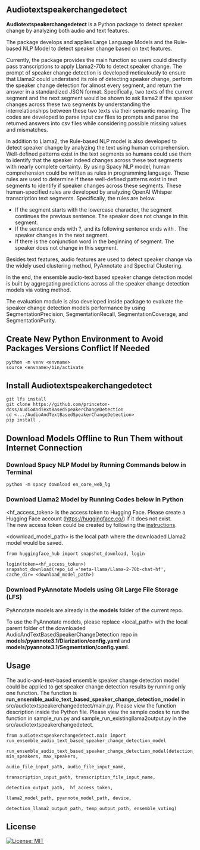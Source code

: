 ## Audiotextspeakerchangedetect ##
**Audiotextspeakerchangedetect** is a Python package to detect speaker change by analyzing both audio and text features.

The package develops and applies Large Language Models and the Rule-based NLP Model to detect speaker change based on text features. 

Currently, the package provides the main function so users could directly pass transcriptions to apply Llama2-70b to detect speaker change. The prompt of speaker change detection 
is developed meticulously to ensure that Llama2 could understand its role of detecting speaker change, perform the speaker change detection for almost every segment, and return the answer in a standardized JSON format. 
Specifically, two texts of the current segment and the next segment would be shown to ask llama2 if the speaker changes across these two segments by understanding the interrelationships 
between these two texts via their semantic meaning. The codes are developed to parse input csv files to prompts and parse the returned answers into csv files
while considering possible missing values and mismatches. 

In addition to Llama2, the Rule-based NLP model is also developed to detect speaker change by analyzing the text using human comprehension. Well-defined patterns exist in the text segments 
so humans could use them to identify that the speaker indeed changes across these text segments with nearly complete certainty. 
By using Spacy NLP model, human comprehension could be written as rules in programming language. 
These rules are used to determine if these well-defined patterns exist in text segments to identify if speaker changes across these segments. 
These human-specified rules are developed by analyzing OpenAI Whisper transcription text segments. Specifically, the rules are below.
 * If the segment starts with the lowercase character, the segment continues the previous sentence. The speaker does not change in this segment.
 * If the sentence ends with ?, and its following sentence ends with . The speaker changes in the next segment.
 * If there is the conjunction word in the beginning of segment. The speaker does not change in this segment.

Besides text features, audio features are used to detect speaker change via the widely used clustering method, PyAnnotate and Spectral Clustering.

In the end, the ensemble audio-text based speaker change detection model is built by aggregating predictions across all the speaker change detection models via voting method.

The evaluation module is also developed inside package to evaluate the speaker change detection models performance by using SegmentationPrecision,
SegmentationRecall, SegmentationCoverage, and SegmentationPurity.

## Create New Python Environment to Avoid Packages Versions Conflict If Needed
```
python -m venv <envname>
source <envname>/bin/activate
```

## Install **Audiotextspeakerchangedetect** 
```
git lfs install
git clone https://github.com/princeton-ddss/AudioAndTextBasedSpeakerChangeDetection
cd <.../AudioAndTextBasedSpeakerChangeDetection>
pip install .
```

## Download Models Offline to Run Them without Internet Connection
### Download Spacy NLP Model by Running Commands below in Terminal
```
python -m spacy download en_core_web_lg
```

### Download Llama2 Model by Running Codes below in Python
<hf_access_token> is the access token to Hugging Face.
Please create a Hugging Face account (https://huggingface.co/) if it does not exist.  
The new access token could be created by following the [instructions](https://huggingface.co/docs/hub/en/security-tokens).

<download_model_path> is the local path where the downloaded Llama2 model would be saved.
```
from huggingface_hub import snapshot_download, login

login(token=<hf_access_token>)
snapshot_download(repo_id ='meta-llama/Llama-2-70b-chat-hf',  cache_dir= <download_model_path>)
```

### Download PyAnnotate Models using Git Large File Storage (LFS)

PyAnnotate models are already in the **models** folder of the current repo. 

To use the PyAnnotate models, please replace <local_path> with the local parent folder of the downloaded AudioAndTextBasedSpeakerChangeDetection repo in **models/pyannote3.1/Diarization/config.yaml** and
**models/pyannote3.1/Segmentation/config.yaml**.


## Usage
The audio-and-text-based ensemble speaker change detection model could be applied to get speaker change detection results by running only one function.
The function is **run_ensemble_audio_text_based_speaker_change_detection_model** in src/audiotextspeakerchangedetect/main.py.
Please view the function description inside the Python file.
Please view the sample codes to run the function in sample_run.py and sample_run_existingllama2output.py in the src/audiotextspeakerchangedetect.
```
from audiotextspeakerchangedetect.main import run_ensemble_audio_text_based_speaker_change_detection_model

run_ensemble_audio_text_based_speaker_change_detection_model(detection_models, min_speakers, max_speakers,
                                                           audio_file_input_path, audio_file_input_name,
                                                           transcription_input_path, transcription_file_input_name,
                                                           detection_output_path,  hf_access_token,
                                                           llama2_model_path, pyannote_model_path, device,
                                                           detection_llama2_output_path, temp_output_path, ensemble_voting)
```


## License
[![License: MIT](https://img.shields.io/badge/License-MIT-yellow.svg)](https://opensource.org/licenses/MIT)
